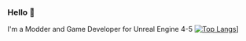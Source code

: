 ### Hello 👋
I'm a Modder and Game Developer for Unreal Engine 4-5
[![Top Langs](https://github-readme-stats.vercel.app/api/top-langs/?username=patrickBakin)](https://github.com/anuraghazra/github-readme-stats)]


<!--
**patrickBakin/patrickBakin** is a ✨ _special_ ✨ repository because its `README.md` (this file) appears on your GitHub profile.

Here are some ideas to get you started:

- 🔭 I’m currently working on ...
- 🌱 I’m currently learning ...
- 👯 I’m looking to collaborate on ...
- 🤔 I’m looking for help with ...
- 💬 Ask me about ...
- 📫 How to reach me: ...
- 😄 Pronouns: ...
- ⚡ Fun fact: ...
-->
